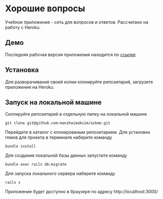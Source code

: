 # Хорошие вопросы

Учебное приложение - сеть для вопросов и ответов.
Рассчитано на работу с Heroku.

## Демо
Последняя рабочая версия приложения находится по [ссылке](https://polar-dusk-50616.herokuapp.com/)

## Установка
Для разворачивания своей копии клонируйте репозитарий, загрузите приложение на Heroku.

## Запуск на локальной машине
Скопируйте репозитарий в отдельную папку на локальной машине
```
git clone git@github.com:manzhaimaksim/askme.git
```

Перейдите в каталог с клонированым репозитарием. Для установки гемов для проекта в терминале наберите команду 
```
bundle install
```

Для создания локальной базы данных запустите команду
```
bundle exec rails db:migrate
```

Для запуска локального сервера наберите команду
```
rails s
```

Приложение будет доступно в браузере по адресу http://localhost:3000/
